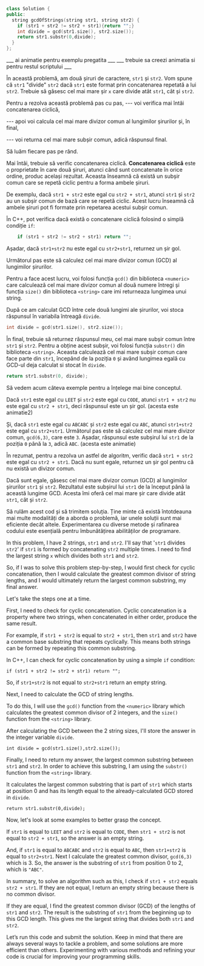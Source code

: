 ```cpp
class Solution {
public:
  string gcdOfStrings(string str1, string str2) {
    if (str1 + str2 != str2 + str1){return "";}
  	int divide = gcd(str1.size(), str2.size());
    return str1.substr(0,divide);
  }
};
```

___ ai animatie pentru exemplu pregatita ___ 
___ trebuie sa creezi animatia si pentru restul scriptului ___

În această problemă, am două șiruri de caractere, `str1` și `str2`.
Vom spune că `str1` "divide" `str2` dacă `str1` este format prin concatenarea repetată a lui `str2`.
Trebuie să găsesc cel mai mare șir `x` care divide atât `str1`, cât și `str2`.

Pentru a rezolva această problemă pas cu pas, 
--- voi verifica mai întâi concatenarea ciclică, 

--- apoi voi calcula cel mai mare divizor comun al lungimilor șirurilor și, în final, 

--- voi returna cel mai mare subșir comun, adică răspunsul final.

Să luăm fiecare pas pe rând.

Mai întâi, trebuie să verific concatenarea ciclică.
**Concatenarea ciclică** este o proprietate în care două șiruri, atunci când sunt concatenate în orice ordine, produc același rezultat.
Aceasta înseamnă că există un subșir comun care se repetă ciclic pentru a forma ambele șiruri.

De exemplu, dacă `str1 + str2` este egal cu `str2 + str1`, atunci `str1` și `str2` au un subșir comun de bază care se repetă ciclic.
Acest lucru înseamnă că ambele șiruri pot fi formate prin repetarea acestui subșir comun.

În C++, pot verifica dacă există o concatenare ciclică folosind o simplă condiție `if`:

```cpp
    if (str1 + str2 != str2 + str1) return "";
```

Așadar, dacă `str1+str2` nu este egal cu `str2+str1`, returnez un șir gol.

Următorul pas este să calculez cel mai mare divizor comun (GCD) al lungimilor șirurilor.

Pentru a face acest lucru, voi folosi funcția `gcd()` din biblioteca `<numeric>` care calculează cel mai mare divizor comun al două numere întregi și funcția `size()` din biblioteca `<string>` care imi returneaza lungimea unui string.

După ce am calculat GCD între cele două lungimi ale șirurilor, voi stoca răspunsul în variabila întreagă `divide`.

```cpp
int divide = gcd(str1.size(), str2.size());
```

În final, trebuie să returnez răspunsul meu, cel mai mare subșir comun între `str1` și `str2`.
Pentru a obține acest subșir, voi folosi funcția `substr()` din biblioteca `<string>`.
Aceasta calculează cel mai mare subșir comun care face parte din `str1`, începând de la poziția `0` și având lungimea egală cu GCD-ul deja calculat si stocat în `divide`.

```cpp
return str1.substr(0, divide);
```

Să vedem acum câteva exemple pentru a înțelege mai bine conceptul.

Dacă `str1` este egal cu `LEET` și `str2` este egal cu `CODE`, atunci `str1 + str2` nu este egal cu `str2 + str1`, deci răspunsul este un șir gol. (acesta este animatie2)

Și, dacă `str1` este egal cu `ABCABC` și `str2` este egal cu `ABC`, atunci `str1+str2` este egal cu `str2+str1`. Următorul pas este să calculez cel mai mare divizor comun, `gcd(6,3)`, care este `3`. Așadar, răspunsul este subșirul lui `str1` de la poziția `0` până la `3`, adică `ABC`. (acesta este animatie)

În rezumat, pentru a rezolva un astfel de algoritm, verific dacă `str1 + str2` este egal cu `str2 + str1`. Dacă nu sunt egale, returnez un șir gol pentru că nu există un divizor comun.

Dacă sunt egale, găsesc cel mai mare divizor comun (GCD) al lungimilor șirurilor `str1` și `str2`. Rezultatul este subșirul lui `str1` de la început până la această lungime GCD. Acesta îmi oferă cel mai mare șir care divide atât `str1`, cât și `str2`.

Să rulăm acest cod și să trimitem soluția. Ține minte că există întotdeauna mai multe modalități de a aborda o problemă, iar unele soluții sunt mai eficiente decât altele. Experimentarea cu diverse metode și rafinarea codului este esențială pentru îmbunătățirea abilităților de programare.




In this problem, I have 2 strings, `str1` and `str2`. I'll say that '`str1` divides `str2`' if `str1` is formed by concatenating `str2` multiple times. I need to find the largest string `x` which divides both `str1` and `str2`.

So, if I was to solve this problem step-by-step, I would first check for cyclic concatenation, then I would calculate the greatest common divisor of string lengths, and I would ultimately return the largest common substring, my final answer.

Let's take the steps one at a time.

First, I need to check for cyclic concatenation. Cyclic concatenation is a property where two strings, when concatenated in either order, produce the same result. 

For example, if `str1 + str2` is equal to `str2 + str1`, then `str1` and `str2` have a common base substring that repeats cyclically. This means both strings can be formed by repeating this common substring. 

In C++, I can check for cyclic concatenation by using a simple `if` condition:

`if (str1 + str2 != str2 + str1) return "";`

So, if `str1+str2` is not equal to `str2+str1` return an empty string.

Next, I need to calculate the GCD of string lengths. 

To do this, I will use the `gcd()` function from the `<numeric>` library which calculates the greatest common divisor of 2 integers, and the `size()` function from the `<string>` library. 

After calculating the GCD between the 2 string sizes, I'll store the answer in the integer variable `divide`.

`int divide = gcd(str1.size(),str2.size());`

Finally, I need to return my answer, the largest common substring between `str1` and `str2`. In order to achieve this substring, I am using the `substr()` function from the `<string>` library. 

It calculates the largest common substring that is part of `str1` which starts at position 0 and has its length equal to the already-calculated GCD stored in `divide`.

`return str1.substr(0,divide);`

Now, let's look at some examples to better grasp the concept.

If `str1` is equal to `LEET` and `str2` is equal to `CODE`, then `str1 + str2` is not equal to `str2 + str1`, so the answer is an empty string.

And, if `str1` is equal to `ABCABC` and `str2` is equal to `ABC`, then `str1+str2` is equal to `str2+str1`. Next I calculate the greatest common divisor, `gcd(6,3)` which is 3. So, the answer is the substring of `str1` from position 0 to 2, which is `"ABC"`.

In summary, to solve an algorithm such as this, I check if `str1 + str2` equals `str2 + str1`. If they are not equal, I return an empty string because there is no common divisor. 

If they are equal, I find the greatest common divisor (GCD) of the lengths of `str1` and `str2`. The result is the substring of `str1` from the beginning up to this GCD length. This gives me the largest string that divides both `str1` and `str2`.

Let’s run this code and submit the solution. Keep in mind that there are always several ways to tackle a problem, and some solutions are more efficient than others. Experimenting with various methods and refining your code is crucial for improving your programming skills.